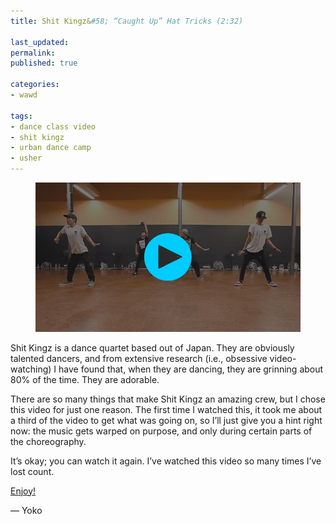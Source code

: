 ```yaml
---
title: Shit Kingz&#58; “Caught Up” Hat Tricks (2:32)

last_updated: 
permalink: 
published: true

categories:
- wawd

tags:
- dance class video
- shit kingz
- urban dance camp
- usher
---
```


<figure>
	<a href="http://www.youtube.com/watch?v=081HJN1bBLo"><img src="/assets/images/2014-02-12-shtkingz_caught_up.jpg" alt="A screenshot from a Youtube video. Shit Kingz are mid-pose performing the piece they taught at Urban Dance Camp." /></a>
</figure>

Shit Kingz is a dance quartet based out of Japan. They are obviously talented dancers, and from extensive research (i.e., obsessive video-watching) I have found that, when they are dancing, they are grinning about 80% of the time. They are adorable.

There are so many things that make Shit Kingz an amazing crew, but I chose this video for just one reason. The first time I watched this, it took me about a third of the video to get what was going on, so I’ll just give you a hint right now: the music gets warped on purpose, and only during certain parts of the choreography. 

It’s okay; you can watch it again. I’ve watched this video so many times I’ve lost count.

[Enjoy!](http://www.youtube.com/watch?v=081HJN1bBLo)

— Yoko